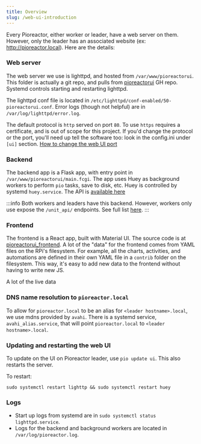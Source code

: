 ```yaml
---
title: Overview
slug: /web-ui-introduction
---
```


Every Pioreactor, either worker or leader, have a web server on them. However, only the leader has an associated website (ex: http://pioreactor.local). Here are the details:

### Web server

The web server we use is lighttpd, and hosted from `/var/www/pioreactorui`. This folder is actually a git repo, and pulls from [pioreactorui](https://github.com/pioreactor/pioreactorui) GH repo. Systemd controls starting and restarting lighttpd.

The lighttpd conf file is located in `/etc/lighttpd/conf-enabled/50-pioreactorui.conf`. Error logs (though not helpful) are in `/var/log/lighttpd/error.log`.

The default protocol is `http` served on port `80`. To use `https` requires a certificate, and is out of scope for this project. If you'd change the protocol or the port, you'll need up tell the software too: look in the config.ini under `[ui]` section. [How to change the web UI port](/user-guide/networking#changing-web-ui-port-from-80-to-something-else)


### Backend

The backend app is a Flask app, with entry point in `/var/www/pioreactorui/main.fcgi`. The app uses Huey as background workers to perform `pio` tasks, save to disk, etc. Huey is controlled by systemd `huey.service`. The API is [available here](/developer-guide/web-ui-api)

:::info
Both workers and leaders have this backend. However, workers only use expose the `/unit_api/` endpoints. See full list [here](/developer-guide/web-ui-api).
:::

### Frontend

The frontend is a React app, built with Material UI. The source code is at [pioreactorui_frontend](https://github.com/Pioreactor/pioreactorui_frontend). A lot of the "data" for the frontend comes from YAML files on the RPi's filesystem. For example, all the charts, activities, and automations are defined in their own YAML file in a `contrib` folder on the filesystem. This way, it's easy to add new data to the frontend without having to write new JS.

A lot of the live data


### DNS name resolution to `pioreactor.local`

To allow for `pioreactor.local` to be an alias for `<leader hostname>.local`, we use mdns provided by `avahi`. There is a systemd service, `avahi_alias.service`, that will point `pioreactor.local` to `<leader hostname>.local`.


### Updating and restarting the web UI

To update on the UI on Pioreactor leader, use `pio update ui`. This also restarts the server.

To restart:

```
sudo systemctl restart lighttp && sudo systemctl restart huey
```

### Logs
- Start up logs from systemd are in `sudo systemctl status lighttpd.service`.
- Logs for the backend and background workers are located in `/var/log/pioreactor.log`.
